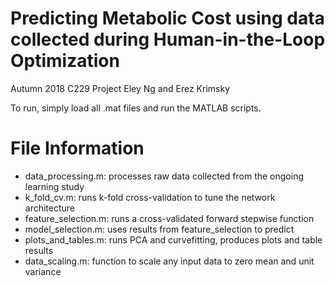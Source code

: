 # Predicting Metabolic Cost using data collected during Human-in-the-Loop Optimization
Autumn 2018 C229 Project
Eley Ng and Erez Krimsky

To run, simply load all .mat files and run the MATLAB scripts.

# File Information
- data_processing.m: processes raw data collected from the ongoing learning study
- k_fold_cv.m: runs k-fold cross-validation to tune the network architecture
- feature_selection.m: runs a cross-validated forward stepwise function
- model_selection.m: uses results from feature_selection to predict
- plots_and_tables.m: runs PCA and curvefitting, produces plots and table results
- data_scaling.m: function to scale any input data to zero mean and unit variance
